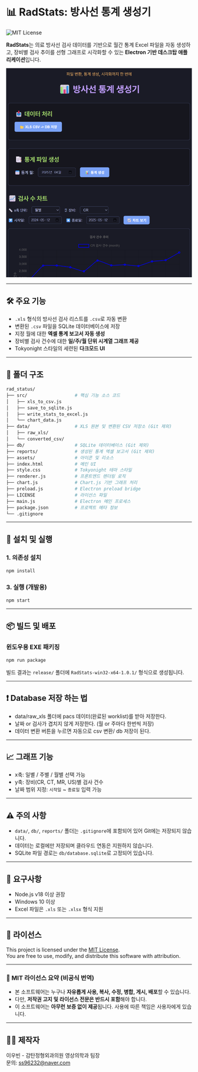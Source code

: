 # 📊 RadStats: 방사선 통계 생성기
![MIT License](https://img.shields.io/badge/license-MIT-blue.svg)

**RadStats**는 의료 방사선 검사 데이터를 기반으로 월간 통계 Excel 파일을 자동 생성하고, 장비별 검사 추이를 선형 그래프로 시각화할 수 있는 **Electron 기반 데스크탑 애플리케이션**입니다.

![screenshot](assets/screenshot.png) <!-- 필요 시 캡처 이미지 삽입 -->

---

## 🛠️ 주요 기능

- `.xls` 형식의 방사선 검사 리스트를 `.csv`로 자동 변환
- 변환된 `.csv` 파일을 SQLite 데이터베이스에 저장
- 지정 월에 대한 **엑셀 통계 보고서 자동 생성**
- 장비별 검사 건수에 대한 **일/주/월 단위 시계열 그래프 제공**
- Tokyonight 스타일의 세련된 **다크모드 UI**

---

## 📁 폴더 구조

```bash
rad_status/
├── src/                  # 핵심 기능 소스 코드
│   ├── xls_to_csv.js
│   ├── save_to_sqlite.js
│   ├── write_stats_to_excel.js
│   └── chart_data.js
├── data/                 # XLS 원본 및 변환된 CSV 저장소 (Git 제외)
│   ├── raw_xls/
│   └── converted_csv/
├── db/                   # SQLite 데이터베이스 (Git 제외)
├── reports/              # 생성된 통계 엑셀 보고서 (Git 제외)
├── assets/               # 아이콘 및 리소스
├── index.html            # 메인 UI
├── style.css             # Tokyonight 테마 스타일
├── renderer.js           # 프론트엔드 렌더링 로직
├── chart.js              # Chart.js 기반 그래프 처리
├── preload.js            # Electron preload bridge
├── LICENSE               # 라이선스 파일
├── main.js               # Electron 메인 프로세스
├── package.json          # 프로젝트 메타 정보
└── .gitignore
```

---

## 🚀 설치 및 실행

### 1. 의존성 설치
```bash
npm install
```

### 3. 실행 (개발용)
```bash
npm start
```

---

## 📦 빌드 및 배포

### 윈도우용 EXE 패키징
```bash
npm run package
```

빌드 결과는 `release/` 폴더에 `RadStats-win32-x64-1.0.1/` 형식으로 생성됩니다.

---

## ❗ Database 저장 하는 법

- data/raw_xls 폴더에 pacs 데이터(완료된 worklist)를 받아 저장한다.
- 날짜 or 검사가 겹치지 않게 저장한다. (월 or  주마다 한번씩 저장)
- 데이터 변환 버튼을 누르면 자동으로 csv 변환/ db 저장이 된다.

---

## 📈 그래프 기능

- x축: 일별 / 주별 / 월별 선택 가능
- y축: 장비(CR, CT, MR, US)별 검사 건수
- 날짜 범위 지정: `시작일` ~ `종료일` 입력 가능

---

## ⚠️ 주의 사항

- `data/`, `db/`, `reports/` 폴더는 `.gitignore`에 포함되어 있어 Git에는 저장되지 않습니다.
- 데이터는 로컬에만 저장되며 클라우드 연동은 지원하지 않습니다.
- SQLite 파일 경로는 `db/database.sqlite`로 고정되어 있습니다.

---

## 🧰 요구사항

- Node.js v18 이상 권장
- Windows 10 이상
- Excel 파일은 `.xls` 또는 `.xlsx` 형식 지원

---

## 📌 라이선스

This project is licensed under the [MIT License](./LICENSE).  
You are free to use, modify, and distribute this software with attribution.

---

### 📃 MIT 라이선스 요약 (비공식 번역)

- 본 소프트웨어는 누구나 **자유롭게 사용, 복사, 수정, 병합, 게시, 배포**할 수 있습니다.
- 다만, **저작권 고지 및 라이선스 전문은 반드시 포함**해야 합니다.
- 이 소프트웨어는 **아무런 보증 없이 제공**됩니다. 사용에 따른 책임은 사용자에게 있습니다.


---

## 🙋‍♂️ 제작자

이우빈 - 감탄정형외과의원 영상의학과 팀장  
문의: [ss96232@naver.com](mailto:ss96232@naver.com)
